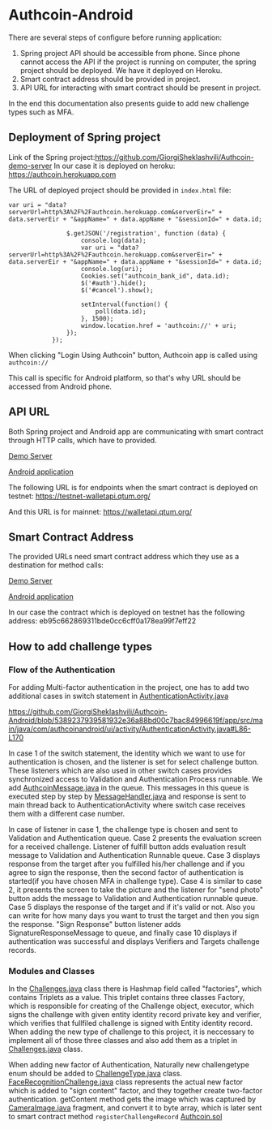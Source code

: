 # Authcoin-Android
There are several steps of configure before running application:
1. Spring project API should be accessible from phone. Since phone cannot access the API if the project is running on computer, the spring project
should be deployed. We have it deployed on Heroku.
2. Smart contract address should be provided in project.
3. API URL for interacting with smart contract should be present in project.

In the end this documentation also presents guide to add new challenge types such as MFA.
## Deployment of Spring project
Link of the Spring project:https://github.com/GiorgiSheklashvili/Authcoin-demo-server
In our case it is deployed on heroku: https://authcoin.herokuapp.com

The URL of deployed project should be provided in `index.html` file:

`var uri = "data?serverUrl=http%3A%2F%2Fauthcoin.herokuapp.com&serverEir=" + data.serverEir + "&appName=" + data.appName + "&sessionId=" + data.id;`
``` $('#auth').click(function () {
                $.getJSON('/registration', function (data) {
                    console.log(data);
                    var uri = "data?serverUrl=http%3A%2F%2Fauthcoin.herokuapp.com&serverEir=" + data.serverEir + "&appName=" + data.appName + "&sessionId=" + data.id;
                    console.log(uri);
                    Cookies.set("authcoin_bank_id", data.id);
                    $('#auth').hide();
                    $('#cancel').show();

                    setInterval(function() {
                        poll(data.id);
                    }, 1500);
                    window.location.href = 'authcoin://' + uri;
                });
            }); 
```

When clicking "Login Using Authcoin" button, Authcoin app is called using `authcoin://`

This call is specific for Android platform, so that's why URL should be accessed from Android phone.
## API URL
Both Spring project and Android app are communicating with smart contract through HTTP calls, which have to provided.

[Demo Server](https://github.com/GiorgiSheklashvili/Authcoin-demo-server/blob/748696a889387c884401146dd8a4712e9dc1ed65/src/main/java/com/authcoin/server/demo/services/blockchain/BlockChainService.java#L19)

[Android application](https://github.com/GiorgiSheklashvili/Authcoin-Android/blob/31822307da7927a887157721ccda0f4e3937015f/app/src/main/java/com/authcoinandroid/util/AuthCoinNetParams.java#L17)

The following URL is for endpoints when the smart contract is deployed on testnet: https://testnet-walletapi.qtum.org/

And this URL is for mainnet: https://walletapi.qtum.org/
## Smart Contract Address
The provided URLs need smart contract address which they use as a destination for method calls:

[Demo Server](https://github.com/GiorgiSheklashvili/Authcoin-demo-server/blob/748696a889387c884401146dd8a4712e9dc1ed65/src/main/java/com/authcoin/server/demo/services/blockchain/contract/AuthcoinContractParams.java#L7)

[Android application](https://github.com/GiorgiSheklashvili/Authcoin-Android/blob/31822307da7927a887157721ccda0f4e3937015f/app/src/main/java/com/authcoinandroid/service/contract/AuthcoinContractParams.java#L6)

In our case the contract which is deployed on testnet has the following address: eb95c662869311bde0cc6cff0a178ea99f7eff22
## How to add challenge types
### Flow of the Authentication
For adding Multi-factor authentication in the project, one has to add two additional cases in switch statement in [AuthenticationActivity.java](app/src/main/java/com/authcoinandroid/ui/activity/AuthenticationActivity.java)

https://github.com/GiorgiSheklashvili/Authcoin-Android/blob/5389237939581932e36a88bd00c7bac84996619f/app/src/main/java/com/authcoinandroid/ui/activity/AuthenticationActivity.java#L86-L170

In case 1 of the switch statement, the identity which we want to use for authentication is chosen, and the listener is set for select challenge button. These listeners which are also used in other switch cases provides synchronized access to Validation and Authentication Process runnable. We add [AuthcoinMessage.java](app/src/main/java/com/authcoinandroid/module/messaging/AuthcoinMessage.java) in the queue. This messages in this queue is executed step by step by [MessageHandler.java](app/src/main/java/com/authcoinandroid/module/messaging/MessageHandler.java) and response is sent to main thread back to AuthenticationActivity where switch case receives them with a different case number. 

In case of listener in case 1, the challenge type is chosen and sent to Validation and Authentication queue. Case 2 presents the evaluation screen for a received challenge. Listener of fulfill button adds evaluation result message to Validation and Authentication Runnable queue. Case 3 displays response from the target after you fulfilled his/her challenge and if you agree to sign the response, then the second factor of authentication is started(if you have chosen MFA in challenge type). Case 4 is similar to case 2, it presents the screen to take the picture and the listener for "send photo" button adds the message to Validation and Authentication runnable queue. Case 5 displays the response of the target and if it's valid or not. Also you can write for how many days you want to trust the target and then you sign the response. "Sign Response" button listener adds SignatureResponseMessage to queue, and finally case 10 displays if authentication was successful and displays Verifiers and Targets challenge records.
### Modules and Classes

In the [Challenges.java](app/src/main/java/com/authcoinandroid/module/challenges/Challenges.java) class there is Hashmap field called "factories", which contains Triplets as a value. This triplet contains three classes Factory, which is responsible for creating of the Challenge object, executor, which signs the challenge with given entity identity record private key and verifier, which verifies that fullfiled challenge is signed with Entity identity record. When adding the new type of challenge to this project, it is neccessary to implement all of those three classes and also add them as a triplet in [Challenges.java](app/src/main/java/com/authcoinandroid/module/challenges/Challenges.java) class.

When adding new factor of Authentication, Naturally new challengetype enum should be added to [ChallengeType.java](app/src/main/java/com/authcoinandroid/module/challenges/ChallengeType.java) class. 
[FaceRecognitionChallenge.java](app/src/main/java/com/authcoinandroid/module/challenges/faceRecognition/FaceRecognitionChallenge.java) class represents the actual new factor which is added to "sign content" factor, and they together create two-factor authentication. getContent method gets the image which was captured by [CameraImage.java](app/src/main/java/com/authcoinandroid/ui/fragment/authentication/CameraImage.java) fragment, and convert it to byte array, which is later sent to smart contract method `registerChallengeRecord` [Authcoin.sol](https://github.com/GiorgiSheklashvili/Authcoin-truffle/blob/9e6db9e7aeace309b9ad56da585c011e548ef726/contracts/AuthCoin.sol#L105)
